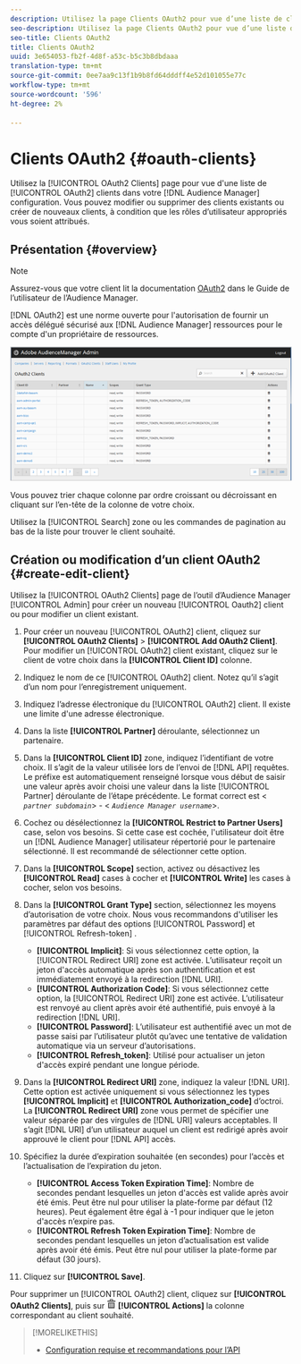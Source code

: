 ```yaml
---
description: Utilisez la page Clients OAuth2 pour vue d’une liste de clients OAuth2 dans votre configuration d’Audience Manager. Vous pouvez modifier ou supprimer des clients existants ou créer de nouveaux clients, à condition que les rôles d’utilisateur appropriés vous soient attribués.
seo-description: Utilisez la page Clients OAuth2 pour vue d’une liste de clients OAuth2 dans votre configuration d’Audience Manager. Vous pouvez modifier ou supprimer des clients existants ou créer de nouveaux clients, à condition que les rôles d’utilisateur appropriés vous soient attribués.
seo-title: Clients OAuth2
title: Clients OAuth2
uuid: 3e654053-fb2f-4d8f-a53c-b5c3b8dbdaaa
translation-type: tm+mt
source-git-commit: 0ee7aa9c13f1b9b8fd64dddff4e52d101055e77c
workflow-type: tm+mt
source-wordcount: '596'
ht-degree: 2%

---
```



# Clients OAuth2 {#oauth-clients}

Utilisez la [!UICONTROL OAuth2 Clients] page pour vue d&#39;une liste de [!UICONTROL OAuth2] clients dans votre [!DNL Audience Manager] configuration. Vous pouvez modifier ou supprimer des clients existants ou créer de nouveaux clients, à condition que les rôles d’utilisateur appropriés vous soient attribués.

## Présentation {#overview}

<!-- c_oauth.xml -->

>[!NOTE]
>
>Assurez-vous que votre client lit la documentation [OAuth2](https://docs.adobe.com/content/help/en/audience-manager/user-guide/api-and-sdk-code/rest-apis/aam-api-getting-started.html#oauth) dans le Guide de l’utilisateur de l’Audience Manager.

[!DNL OAuth2] est une norme ouverte pour l&#39;autorisation de fournir un accès délégué sécurisé aux [!DNL Audience Manager] ressources pour le compte d&#39;un propriétaire de ressources.

![](assets/oauth.png)

Vous pouvez trier chaque colonne par ordre croissant ou décroissant en cliquant sur l’en-tête de la colonne de votre choix.

Utilisez la [!UICONTROL Search] zone ou les commandes de pagination au bas de la liste pour trouver le client souhaité.

## Création ou modification d’un client OAuth2 {#create-edit-client}

<!-- t_create_edit_auth.xml -->

Utilisez la [!UICONTROL OAuth2 Clients] page de l’outil d’Audience Manager [!UICONTROL Admin] pour créer un nouveau [!UICONTROL Oauth2] client ou pour modifier un client existant.

1. Pour créer un nouveau [!UICONTROL OAuth2] client, cliquez sur **[!UICONTROL OAuth2 Clients]** > **[!UICONTROL Add OAuth2 Client]**. Pour modifier un [!UICONTROL OAuth2] client existant, cliquez sur le client de votre choix dans la **[!UICONTROL Client ID]** colonne.
1. Indiquez le nom de ce [!UICONTROL OAuth2] client. Notez qu’il s’agit d’un nom pour l’enregistrement uniquement.
1. Indiquez l’adresse électronique du [!UICONTROL OAuth2] client. Il existe une limite d&#39;une adresse électronique.
1. Dans la liste **[!UICONTROL Partner]** déroulante, sélectionnez un partenaire.
1. Dans la **[!UICONTROL Client ID]** zone, indiquez l’identifiant de votre choix. Il s’agit de la valeur utilisée lors de l’envoi de [!DNL API] requêtes. Le préfixe est automatiquement renseigné lorsque vous début de saisir une valeur après avoir choisi une valeur dans la liste [!UICONTROL Partner] déroulante de l’étape précédente. Le format correct est &lt; *`partner subdomain`*> - &lt; *`Audience Manager username`*>.
1. Cochez ou désélectionnez la **[!UICONTROL Restrict to Partner Users]** case, selon vos besoins. Si cette case est cochée, l&#39;utilisateur doit être un [!DNL Audience Manager] utilisateur répertorié pour le partenaire sélectionné. Il est recommandé de sélectionner cette option.
1. Dans la **[!UICONTROL Scope]** section, activez ou désactivez les **[!UICONTROL Read]** cases à cocher et **[!UICONTROL Write]** les cases à cocher, selon vos besoins.
1. Dans la **[!UICONTROL Grant Type]** section, sélectionnez les moyens d’autorisation de votre choix. Nous vous recommandons d&#39;utiliser les paramètres par défaut des options [!UICONTROL Password] et [!UICONTROL Refresh-token] .

   * **[!UICONTROL Implicit]**: Si vous sélectionnez cette option, la [!UICONTROL Redirect URI] zone est activée. L’utilisateur reçoit un jeton d&#39;accès automatique après son authentification et est immédiatement envoyé à la redirection [!DNL URI].
   * **[!UICONTROL Authorization Code]**: Si vous sélectionnez cette option, la [!UICONTROL Redirect URI] zone est activée. L’utilisateur est renvoyé au client après avoir été authentifié, puis envoyé à la redirection [!DNL URI].
   * **[!UICONTROL Password]**: L’utilisateur est authentifié avec un mot de passe saisi par l’utilisateur plutôt qu’avec une tentative de validation automatique via un serveur d’autorisations.
   * **[!UICONTROL Refresh_token]**: Utilisé pour actualiser un jeton d&#39;accès expiré pendant une longue période.

1. Dans la **[!UICONTROL Redirect URI]** zone, indiquez la valeur [!DNL URI]. Cette option est activée uniquement si vous sélectionnez les types **[!UICONTROL Implicit]** et **[!UICONTROL Authorization_code]** d’octroi. La **[!UICONTROL Redirect URI]** zone vous permet de spécifier une valeur séparée par des virgules de [!DNL URI] valeurs acceptables. Il s’agit [!DNL URI] d’un utilisateur auquel un client est redirigé après avoir approuvé le client pour [!DNL API] accès.
1. Spécifiez la durée d’expiration souhaitée (en secondes) pour l’accès et l’actualisation de l’expiration du jeton.

   * **[!UICONTROL Access Token Expiration Time]**: Nombre de secondes pendant lesquelles un jeton d&#39;accès est valide après avoir été émis. Peut être nul pour utiliser la plate-forme par défaut (12 heures). Peut également être égal à -1 pour indiquer que le jeton d&#39;accès n’expire pas.
   * **[!UICONTROL Refresh Token Expiration Time]**: Nombre de secondes pendant lesquelles un jeton d’actualisation est valide après avoir été émis. Peut être nul pour utiliser la plate-forme par défaut (30 jours).

1. Cliquez sur **[!UICONTROL Save]**.

Pour supprimer un [!UICONTROL OAuth2] client, cliquez sur **[!UICONTROL OAuth2 Clients]**, puis sur ![](assets/icon_delete.png) **[!UICONTROL Actions]** la colonne correspondant au client souhaité.

>[!MORELIKETHIS]
>
>* [Configuration requise et recommandations pour l’API](../admin-oauth2/aam-admin-api-requirements.md)

